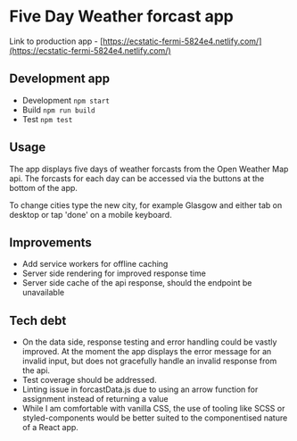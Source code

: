 # Five Day Weather forcast app

Link to production app - [https://ecstatic-fermi-5824e4.netlify.com/](https://ecstatic-fermi-5824e4.netlify.com/)

## Development app

- Development `npm start`
- Build `npm run build`
- Test `npm test`

## Usage

The app displays five days of weather forcasts from the Open Weather Map api. The forcasts for each day can be accessed via the buttons at the bottom of the app.

To change cities type the new city, for example Glasgow and either tab on desktop or tap 'done' on a mobile keyboard.

## Improvements

- Add service workers for offline caching
- Server side rendering for improved response time
- Server side cache of the api response, should the endpoint be unavailable

## Tech debt

- On the data side, response testing and error handling could be vastly improved. At the moment the app displays the error message for an invalid input, but does not gracefully handle an invalid response from the api.
- Test coverage should be addressed.
- Linting issue in forcastData.js due to using an arrow function for assignment instead of returning a value
- While I am comfortable with vanilla CSS, the use of tooling like SCSS or styled-components would be better suited to the componentised nature of a React app.
